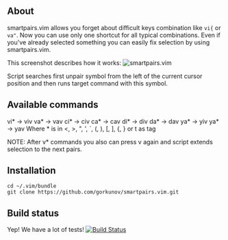 About
-----
smartpairs.vim allows you forget about difficult keys combination like ```vi{``` or ```va"```.
Now you can use only one shortcut for all typical combinations. Even if you've already 
selected something you can easily fix selection by using smartpairs.vim. 

This screenshot describes how it works:
![smartpairs.vim](https://github.com/gorkunov/smartpairs.vim/raw/master/_assets/smartpairs.vim.gif)

Script searches first unpair symbol from the left of the current cursor
position and then runs target command with this symbol.

Available commands
------------------

  vi* -> viv
  va* -> vav
  ci* -> civ
  ca* -> cav
  di* -> div
  da* -> dav
  ya* -> yiv
  ya* -> yav
  Where * is in <, >, ", ', `, (, ), [, ], {, } or t as tag

  NOTE: After v\* commands you also can press v again and script extends selection
  to the next pairs.

Installation
------------

    cd ~/.vim/bundle
    git clone https://github.com/gorkunov/smartpairs.vim.git

   

Build status
------------
Yep! We have a lot of tests!
[![Build Status](https://api.travis-ci.org/gorkunov/smartpairs.vim.png)](http://travis-ci.org/gorkunov/smartpairs.vim)
